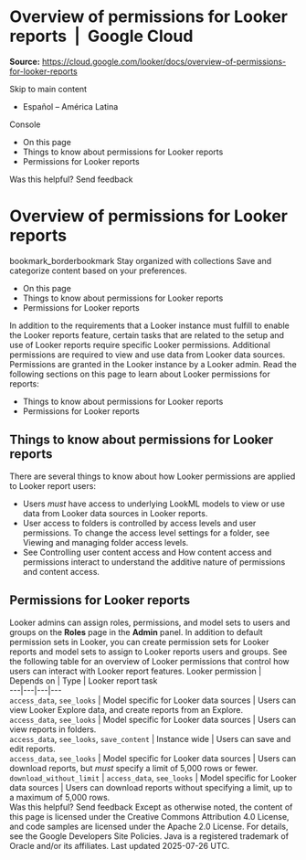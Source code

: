 # Overview of permissions for Looker reports  |  Google Cloud

**Source:** https://cloud.google.com/looker/docs/overview-of-permissions-for-looker-reports

Skip to main content 
  * Español – América Latina

Console 


  * On this page
  * Things to know about permissions for Looker reports
  * Permissions for Looker reports




Was this helpful?
Send feedback 
#  Overview of permissions for Looker reports
bookmark_borderbookmark Stay organized with collections  Save and categorize content based on your preferences.
  * On this page
  * Things to know about permissions for Looker reports
  * Permissions for Looker reports


In addition to the requirements that a Looker instance must fulfill to enable the Looker reports feature, certain tasks that are related to the setup and use of Looker reports require specific Looker permissions. Additional permissions are required to view and use data from Looker data sources. Permissions are granted in the Looker instance by a Looker admin.
Read the following sections on this page to learn about Looker permissions for reports:
  * Things to know about permissions for Looker reports
  * Permissions for Looker reports


## Things to know about permissions for Looker reports
There are several things to know about how Looker permissions are applied to Looker report users:
  * Users _must_ have access to underlying LookML models to view or use data from Looker data sources in Looker reports.
  * User access to folders is controlled by access levels and user permissions. To change the access level settings for a folder, see Viewing and managing folder access levels.
  * See Controlling user content access and How content access and permissions interact to understand the additive nature of permissions and content access.


## Permissions for Looker reports
Looker admins can assign roles, permissions, and model sets to users and groups on the **Roles** page in the **Admin** panel.
In addition to default permission sets in Looker, you can create permission sets for Looker reports and model sets to assign to Looker reports users and groups.
See the following table for an overview of Looker permissions that control how users can interact with Looker report features.
Looker permission | Depends on | Type | Looker report task  
---|---|---|---  
`access_data`, `see_looks` | Model specific for Looker data sources |  Users can view Looker Explore data, and create reports from an Explore.  
`access_data`, `see_looks` | Model specific for Looker data sources |  Users can view reports in folders.  
`access_data`, `see_looks`, `save_content` | Instance wide |  Users can save and edit reports.  
`access_data`, `see_looks` | Model specific for Looker data sources |  Users can download reports, but _must_ specify a limit of 5,000 rows or fewer.  
`download_without_limit` |  `access_data`, `see_looks` | Model specific for Looker data sources |  Users can download reports without specifying a limit, up to a maximum of 5,000 rows.  
Was this helpful?
Send feedback 
Except as otherwise noted, the content of this page is licensed under the Creative Commons Attribution 4.0 License, and code samples are licensed under the Apache 2.0 License. For details, see the Google Developers Site Policies. Java is a registered trademark of Oracle and/or its affiliates.
Last updated 2025-07-26 UTC.


